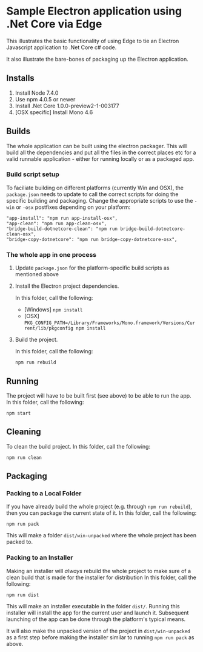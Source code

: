 # Sample Electron application using .Net Core via Edge

This illustrates the basic functionality of using Edge to tie an Electron Javascript application to .Net Core c# code.

It also illustrate the bare-bones of packaging up the Electron application.


## Installs
 1. Install Node 7.4.0
 2. Use npm 4.0.5 or newer
 3. Install .Net Core 1.0.0-preview2-1-003177
 4. [OSX specific] Install Mono 4.6

## Builds

The whole application can be built using the electron packager. This will build all the dependencies and put all the files in the correct places etc for a valid runnable application - either for running locally or as a packaged app.

### Build script setup

To faciliate building on different platforms (currently Win and OSX), the `package.json` needs to update to call the correct scripts for doing the specific building and packaging. Change the appropriate scripts to use the `-win` or `-osx` postfixes depending on your platform:

```
"app-install": "npm run app-install-osx",
"app-clean": "npm run app-clean-osx",
"bridge-build-dotnetcore-clean": "npm run bridge-build-dotnetcore-clean-osx",
"bridge-copy-dotnetcore": "npm run bridge-copy-dotnetcore-osx",
```

### The whole app in one process

 1. Update `package.json` for the platform-specific build scripts as mentioned above
 
 2. Install the Electron project dependencies.
 
  	 In this folder, call the following:
    
  	 - [Windows] `npm install`
	 - [OSX] `PKG_CONFIG_PATH=/Library/Frameworks/Mono.framework/Versions/Current/lib/pkgconfig npm install`

 3. Build the project.
 
	In this folder, call the following:
 
	`npm run rebuild`

## Running

The project will have to be built first (see above) to be able to run the app.
In this folder, call the following:

`npm start`

## Cleaning

To clean the build project.
In this folder, call the following:

`npm run clean`

## Packaging

### Packing to a Local Folder
If you have already build the whole project (e.g. through `npm run rebuild`), then you can package the current state of it.
In this folder, call the following:

`npm run pack`

This will make a folder `dist/win-unpacked` where the whole project has been packed to.

### Packing to an Installer
Making an installer will *always* rebuild the whole project to make sure of a clean build that is made for the installer for distribution
In this folder, call the following:

`npm run dist`

This will make an installer executable in the folder `dist/`.
Running this installer will install the app for the current user and launch it. Subsequent launching of the app can be done through the platform's typical means.

It will also make the unpacked version of the project in `dist/win-unpacked` as a first step before making the installer similar to running `npm run pack` as above.
